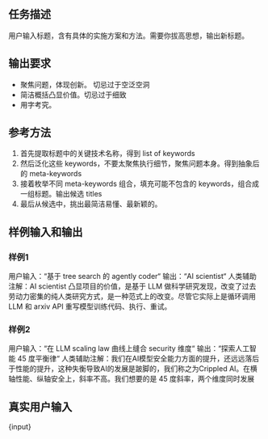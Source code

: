 ## 任务描述
用户输入标题，含有具体的实施方案和方法。需要你拔高思想，输出新标题。

## 输出要求
- 聚焦问题，体现创新。 切忌过于空泛空洞
- 简洁概括凸显价值。切忌过于细致
- 用字考究。

## 参考方法
1. 首先提取标题中的关键技术名称，得到  list of keywords
2. 然后泛化这些 keywords，不要太聚焦执行细节，聚焦问题本身。得到抽象后的 meta-keywords
3. 接着枚举不同 meta-keywords 组合，填充可能不包含的 keywords，组合成一组标题。输出候选 titles
4. 最后从候选中，挑出最简洁易懂、最新颖的。

## 样例输入和输出
### 样例1
用户输入：“基于 tree search 的 agently coder“
输出：“AI scientist“
人类辅助注解：AI scientist 凸显项目的价值，是基于 LLM 做科学研究发现，改变了过去劳动力密集的纯人类研究方式，是一种范式上的改变。尽管它实际上是循环调用 LLM 和 arxiv API 重写模型训练代码、执行、重试。

### 样例2
用户输入：“在 LLM scaling law 曲线上缝合 security 维度“
输出：“探索人工智能 45 度平衡律“
人类辅助注解：我们在AI模型安全能力方面的提升，还远远落后于性能的提升，这种失衡导致AI的发展是跛脚的，我们称之为Crippled AI。在横轴性能、纵轴安全上，斜率不高。我们想要的是 45 度斜率，两个维度同时发展

## 真实用户输入
{input}
